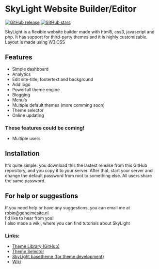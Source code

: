# SkyLight Website Builder/Editor

[![GitHub release](https://img.shields.io/github/tag/RobinBoers/SkyLight-Website-Editor.svg?style=flat)](https://github.com/RobinBoers/SkyLight-Website-Editor/releases/)
[![GitHub stars](https://img.shields.io/github/stars/RobinBoers/SkyLight-Website-Editor.svg?style=social&label=Star&maxAge=2592000)](https://github.com/RobinBoers/SkyLight-Website-Editor/stargazers/)

SkyLight is a flexible website builder made with html5, css3, javascript and php. It has support for third-party themes and it is highly customizable. Layout is made using W3.CSS

## Features
- Simple dashboard
- Analytics
- Edit site-title, footertext and background
- Add logo
- Powerfull theme engine
- Blogging
- Menu's
- Multiple default themes (more comming soon)
- Theme selector
- Online updating

### These features could be coming!
- Multiple users

## Installation
It's quite simple: you download this the lastest release from this GitHub repository, and you copy it to your server. After that, start your server and change the default password from root to something else. All users share the same password.

## For help or suggestions
If you need help or have any suggestions, you can email me at robin@geheimesite.nl  
I'd like to hear from you!  
I also made a wiki, where you can find tutorials about SkyLight

### Links: 
- [Theme Library (GitHub)](https://github.com/RobinBoers/SkyLight-themelibrary)
- [Theme Selector](https://robinboers.github.io/SkyLight-themelibrary/)
- [SkyLight basetheme (for theme development)](https://github.com/RobinBoers/SkyLight-basetheme)
- [Wiki](https://github.com/RobinBoers/SkyLight-Website-Editor/wiki/)